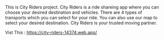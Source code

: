 This is City Riders project. City Riders is a ride shareing app where you can choose your desired destination and vehicles. There are 4 types of transports which you can select for your ride. You can also use our map to select your desired destination. City Riders is your trusted moving partner.

Vist This : https://city-riders-14374.web.app/